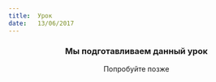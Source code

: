 ```yaml
---
title:  Урок
date:   13/06/2017
---
```


### <center>Мы подготавливаем данный урок</center>
<center>Попробуйте позже</center>